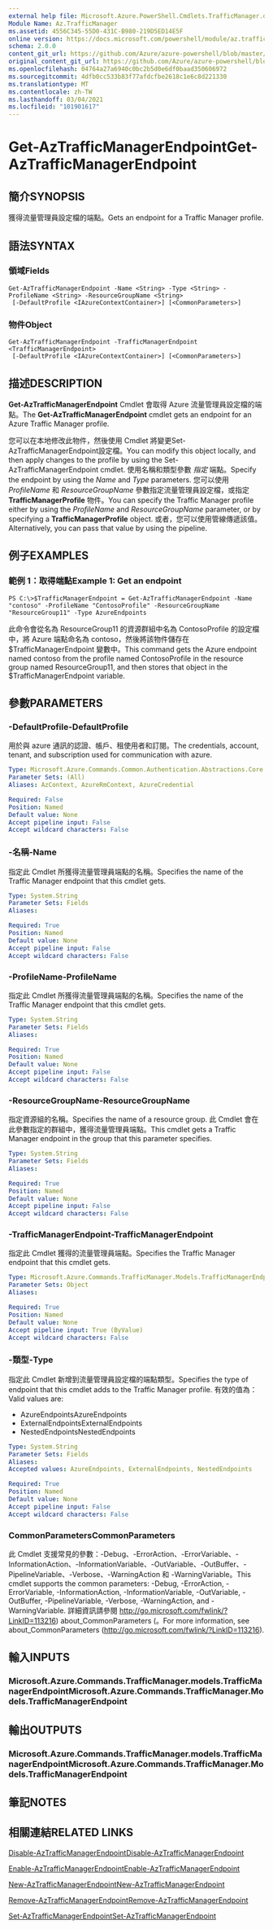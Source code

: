 ```yaml
---
external help file: Microsoft.Azure.PowerShell.Cmdlets.TrafficManager.dll-Help.xml
Module Name: Az.TrafficManager
ms.assetid: 4556C345-55D0-431C-B980-219D5ED14E5F
online version: https://docs.microsoft.com/powershell/module/az.trafficmanager/get-aztrafficmanagerendpoint
schema: 2.0.0
content_git_url: https://github.com/Azure/azure-powershell/blob/master/src/TrafficManager/TrafficManager/help/Get-AzTrafficManagerEndpoint.md
original_content_git_url: https://github.com/Azure/azure-powershell/blob/master/src/TrafficManager/TrafficManager/help/Get-AzTrafficManagerEndpoint.md
ms.openlocfilehash: 04764a27a6940c0bc2b5d0e6df0baad350606972
ms.sourcegitcommit: 4dfb0cc533b83f77afdcfbe2618c1e6c8d221330
ms.translationtype: MT
ms.contentlocale: zh-TW
ms.lasthandoff: 03/04/2021
ms.locfileid: "101901617"
---
```

# <span data-ttu-id="06a83-101">Get-AzTrafficManagerEndpoint</span><span class="sxs-lookup"><span data-stu-id="06a83-101">Get-AzTrafficManagerEndpoint</span></span>

## <span data-ttu-id="06a83-102">簡介</span><span class="sxs-lookup"><span data-stu-id="06a83-102">SYNOPSIS</span></span>
<span data-ttu-id="06a83-103">獲得流量管理員設定檔的端點。</span><span class="sxs-lookup"><span data-stu-id="06a83-103">Gets an endpoint for a Traffic Manager profile.</span></span>

## <span data-ttu-id="06a83-104">語法</span><span class="sxs-lookup"><span data-stu-id="06a83-104">SYNTAX</span></span>

### <span data-ttu-id="06a83-105">領域</span><span class="sxs-lookup"><span data-stu-id="06a83-105">Fields</span></span>
```
Get-AzTrafficManagerEndpoint -Name <String> -Type <String> -ProfileName <String> -ResourceGroupName <String>
 [-DefaultProfile <IAzureContextContainer>] [<CommonParameters>]
```

### <span data-ttu-id="06a83-106">物件</span><span class="sxs-lookup"><span data-stu-id="06a83-106">Object</span></span>
```
Get-AzTrafficManagerEndpoint -TrafficManagerEndpoint <TrafficManagerEndpoint>
 [-DefaultProfile <IAzureContextContainer>] [<CommonParameters>]
```

## <span data-ttu-id="06a83-107">描述</span><span class="sxs-lookup"><span data-stu-id="06a83-107">DESCRIPTION</span></span>
<span data-ttu-id="06a83-108">**Get-AzTrafficManagerEndpoint** Cmdlet 會取得 Azure 流量管理員設定檔的端點。</span><span class="sxs-lookup"><span data-stu-id="06a83-108">The **Get-AzTrafficManagerEndpoint** cmdlet gets an endpoint for an Azure Traffic Manager profile.</span></span>

<span data-ttu-id="06a83-109">您可以在本地修改此物件，然後使用 Cmdlet 將變更Set-AzTrafficManagerEndpoint設定檔。</span><span class="sxs-lookup"><span data-stu-id="06a83-109">You can modify this object locally, and then apply changes to the profile by using the Set-AzTrafficManagerEndpoint cmdlet.</span></span>
<span data-ttu-id="06a83-110">使用名稱和類型參數 *指定* 端點。</span><span class="sxs-lookup"><span data-stu-id="06a83-110">Specify the endpoint by using the *Name* and *Type* parameters.</span></span>
<span data-ttu-id="06a83-111">您可以使用 *ProfileName* 和 *ResourceGroupName* 參數指定流量管理員設定檔，或指定 **TrafficManagerProfile** 物件。</span><span class="sxs-lookup"><span data-stu-id="06a83-111">You can specify the Traffic Manager profile either by using the *ProfileName* and *ResourceGroupName* parameter, or by specifying a **TrafficManagerProfile** object.</span></span>
<span data-ttu-id="06a83-112">或者，您可以使用管線傳遞該值。</span><span class="sxs-lookup"><span data-stu-id="06a83-112">Alternatively, you can pass that value by using the pipeline.</span></span>

## <span data-ttu-id="06a83-113">例子</span><span class="sxs-lookup"><span data-stu-id="06a83-113">EXAMPLES</span></span>

### <span data-ttu-id="06a83-114">範例 1：取得端點</span><span class="sxs-lookup"><span data-stu-id="06a83-114">Example 1: Get an endpoint</span></span>
```
PS C:\>$TrafficManagerEndpoint = Get-AzTrafficManagerEndpoint -Name "contoso" -ProfileName "ContosoProfile" -ResourceGroupName "ResourceGroup11" -Type AzureEndpoints
```

<span data-ttu-id="06a83-115">此命令會從名為 ResourceGroup11 的資源群組中名為 ContosoProfile 的設定檔中，將 Azure 端點命名為 contoso，然後將該物件儲存在 $TrafficManagerEndpoint 變數中。</span><span class="sxs-lookup"><span data-stu-id="06a83-115">This command gets the Azure endpoint named contoso from the profile named ContosoProfile in the resource group named ResourceGroup11, and then stores that object in the $TrafficManagerEndpoint variable.</span></span>

## <span data-ttu-id="06a83-116">參數</span><span class="sxs-lookup"><span data-stu-id="06a83-116">PARAMETERS</span></span>

### <span data-ttu-id="06a83-117">-DefaultProfile</span><span class="sxs-lookup"><span data-stu-id="06a83-117">-DefaultProfile</span></span>
<span data-ttu-id="06a83-118">用於與 azure 通訊的認證、帳戶、租使用者和訂閱。</span><span class="sxs-lookup"><span data-stu-id="06a83-118">The credentials, account, tenant, and subscription used for communication with azure.</span></span>

```yaml
Type: Microsoft.Azure.Commands.Common.Authentication.Abstractions.Core.IAzureContextContainer
Parameter Sets: (All)
Aliases: AzContext, AzureRmContext, AzureCredential

Required: False
Position: Named
Default value: None
Accept pipeline input: False
Accept wildcard characters: False
```

### <span data-ttu-id="06a83-119">-名稱</span><span class="sxs-lookup"><span data-stu-id="06a83-119">-Name</span></span>
<span data-ttu-id="06a83-120">指定此 Cmdlet 所獲得流量管理員端點的名稱。</span><span class="sxs-lookup"><span data-stu-id="06a83-120">Specifies the name of the Traffic Manager endpoint that this cmdlet gets.</span></span>

```yaml
Type: System.String
Parameter Sets: Fields
Aliases:

Required: True
Position: Named
Default value: None
Accept pipeline input: False
Accept wildcard characters: False
```

### <span data-ttu-id="06a83-121">-ProfileName</span><span class="sxs-lookup"><span data-stu-id="06a83-121">-ProfileName</span></span>
<span data-ttu-id="06a83-122">指定此 Cmdlet 所獲得流量管理員端點的名稱。</span><span class="sxs-lookup"><span data-stu-id="06a83-122">Specifies the name of the Traffic Manager endpoint that this cmdlet gets.</span></span>

```yaml
Type: System.String
Parameter Sets: Fields
Aliases:

Required: True
Position: Named
Default value: None
Accept pipeline input: False
Accept wildcard characters: False
```

### <span data-ttu-id="06a83-123">-ResourceGroupName</span><span class="sxs-lookup"><span data-stu-id="06a83-123">-ResourceGroupName</span></span>
<span data-ttu-id="06a83-124">指定資源組的名稱。</span><span class="sxs-lookup"><span data-stu-id="06a83-124">Specifies the name of a resource group.</span></span>
<span data-ttu-id="06a83-125">此 Cmdlet 會在此參數指定的群組中，獲得流量管理員端點。</span><span class="sxs-lookup"><span data-stu-id="06a83-125">This cmdlet gets a Traffic Manager endpoint in the group that this parameter specifies.</span></span>

```yaml
Type: System.String
Parameter Sets: Fields
Aliases:

Required: True
Position: Named
Default value: None
Accept pipeline input: False
Accept wildcard characters: False
```

### <span data-ttu-id="06a83-126">-TrafficManagerEndpoint</span><span class="sxs-lookup"><span data-stu-id="06a83-126">-TrafficManagerEndpoint</span></span>
<span data-ttu-id="06a83-127">指定此 Cmdlet 獲得的流量管理員端點。</span><span class="sxs-lookup"><span data-stu-id="06a83-127">Specifies the Traffic Manager endpoint that this cmdlet gets.</span></span>

```yaml
Type: Microsoft.Azure.Commands.TrafficManager.Models.TrafficManagerEndpoint
Parameter Sets: Object
Aliases:

Required: True
Position: Named
Default value: None
Accept pipeline input: True (ByValue)
Accept wildcard characters: False
```

### <span data-ttu-id="06a83-128">-類型</span><span class="sxs-lookup"><span data-stu-id="06a83-128">-Type</span></span>
<span data-ttu-id="06a83-129">指定此 Cmdlet 新增到流量管理員設定檔的端點類型。</span><span class="sxs-lookup"><span data-stu-id="06a83-129">Specifies the type of endpoint that this cmdlet adds to the Traffic Manager profile.</span></span>
<span data-ttu-id="06a83-130">有效的值為：</span><span class="sxs-lookup"><span data-stu-id="06a83-130">Valid values are:</span></span> 

- <span data-ttu-id="06a83-131">AzureEndpoints</span><span class="sxs-lookup"><span data-stu-id="06a83-131">AzureEndpoints</span></span>
- <span data-ttu-id="06a83-132">ExternalEndpoints</span><span class="sxs-lookup"><span data-stu-id="06a83-132">ExternalEndpoints</span></span>
- <span data-ttu-id="06a83-133">NestedEndpoints</span><span class="sxs-lookup"><span data-stu-id="06a83-133">NestedEndpoints</span></span>

```yaml
Type: System.String
Parameter Sets: Fields
Aliases:
Accepted values: AzureEndpoints, ExternalEndpoints, NestedEndpoints

Required: True
Position: Named
Default value: None
Accept pipeline input: False
Accept wildcard characters: False
```

### <span data-ttu-id="06a83-134">CommonParameters</span><span class="sxs-lookup"><span data-stu-id="06a83-134">CommonParameters</span></span>
<span data-ttu-id="06a83-135">此 Cmdlet 支援常見的參數：-Debug、-ErrorAction、-ErrorVariable、-InformationAction、-InformationVariable、-OutVariable、-OutBuffer、-PipelineVariable、-Verbose、-WarningAction 和 -WarningVariable。</span><span class="sxs-lookup"><span data-stu-id="06a83-135">This cmdlet supports the common parameters: -Debug, -ErrorAction, -ErrorVariable, -InformationAction, -InformationVariable, -OutVariable, -OutBuffer, -PipelineVariable, -Verbose, -WarningAction, and -WarningVariable.</span></span> <span data-ttu-id="06a83-136">詳細資訊請參閱 http://go.microsoft.com/fwlink/?LinkID=113216) about_CommonParameters (。</span><span class="sxs-lookup"><span data-stu-id="06a83-136">For more information, see about_CommonParameters (http://go.microsoft.com/fwlink/?LinkID=113216).</span></span>

## <span data-ttu-id="06a83-137">輸入</span><span class="sxs-lookup"><span data-stu-id="06a83-137">INPUTS</span></span>

### <span data-ttu-id="06a83-138">Microsoft.Azure.Commands.TrafficManager.models.TrafficManagerEndpoint</span><span class="sxs-lookup"><span data-stu-id="06a83-138">Microsoft.Azure.Commands.TrafficManager.Models.TrafficManagerEndpoint</span></span>

## <span data-ttu-id="06a83-139">輸出</span><span class="sxs-lookup"><span data-stu-id="06a83-139">OUTPUTS</span></span>

### <span data-ttu-id="06a83-140">Microsoft.Azure.Commands.TrafficManager.models.TrafficManagerEndpoint</span><span class="sxs-lookup"><span data-stu-id="06a83-140">Microsoft.Azure.Commands.TrafficManager.Models.TrafficManagerEndpoint</span></span>

## <span data-ttu-id="06a83-141">筆記</span><span class="sxs-lookup"><span data-stu-id="06a83-141">NOTES</span></span>

## <span data-ttu-id="06a83-142">相關連結</span><span class="sxs-lookup"><span data-stu-id="06a83-142">RELATED LINKS</span></span>

[<span data-ttu-id="06a83-143">Disable-AzTrafficManagerEndpoint</span><span class="sxs-lookup"><span data-stu-id="06a83-143">Disable-AzTrafficManagerEndpoint</span></span>](./Disable-AzTrafficManagerEndpoint.md)

[<span data-ttu-id="06a83-144">Enable-AzTrafficManagerEndpoint</span><span class="sxs-lookup"><span data-stu-id="06a83-144">Enable-AzTrafficManagerEndpoint</span></span>](./Enable-AzTrafficManagerEndpoint.md)

[<span data-ttu-id="06a83-145">New-AzTrafficManagerEndpoint</span><span class="sxs-lookup"><span data-stu-id="06a83-145">New-AzTrafficManagerEndpoint</span></span>](./New-AzTrafficManagerEndpoint.md)

[<span data-ttu-id="06a83-146">Remove-AzTrafficManagerEndpoint</span><span class="sxs-lookup"><span data-stu-id="06a83-146">Remove-AzTrafficManagerEndpoint</span></span>](./Remove-AzTrafficManagerEndpoint.md)

[<span data-ttu-id="06a83-147">Set-AzTrafficManagerEndpoint</span><span class="sxs-lookup"><span data-stu-id="06a83-147">Set-AzTrafficManagerEndpoint</span></span>](./Set-AzTrafficManagerEndpoint.md)


